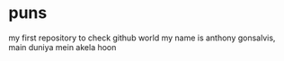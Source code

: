 # puns
my first repository to check github world
my name is anthony gonsalvis, main duniya mein akela hoon
